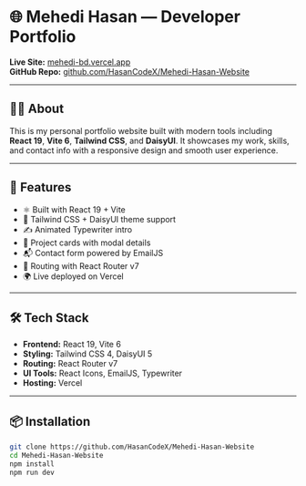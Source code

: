 # 🌐 Mehedi Hasan — Developer Portfolio

**Live Site:** [mehedi-bd.vercel.app](https://mehedi-bd.vercel.app)  
**GitHub Repo:** [github.com/HasanCodeX/Mehedi-Hasan-Website](https://github.com/HasanCodeX/Mehedi-Hasan-Website)

---

## 🧑‍💻 About

This is my personal portfolio website built with modern tools including **React 19**, **Vite 6**, **Tailwind CSS**, and **DaisyUI**. It showcases my work, skills, and contact info with a responsive design and smooth user experience.

---

## 🚀 Features

- ⚛️ Built with React 19 + Vite
- 🎨 Tailwind CSS + DaisyUI theme support
- ✍️ Animated Typewriter intro
- 📁 Project cards with modal details
- 📬 Contact form powered by EmailJS
- 🔀 Routing with React Router v7
- 🌍 Live deployed on Vercel

---

## 🛠️ Tech Stack

- **Frontend:** React 19, Vite 6  
- **Styling:** Tailwind CSS 4, DaisyUI 5  
- **Routing:** React Router v7  
- **UI Tools:** React Icons, EmailJS, Typewriter  
- **Hosting:** Vercel  

---

## 📦 Installation

```bash
git clone https://github.com/HasanCodeX/Mehedi-Hasan-Website
cd Mehedi-Hasan-Website
npm install
npm run dev
